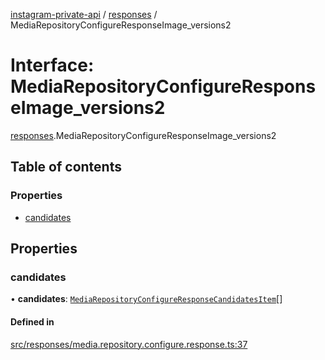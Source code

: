 [instagram-private-api](../../README.md) / [responses](../../modules/responses.md) / MediaRepositoryConfigureResponseImage_versions2

# Interface: MediaRepositoryConfigureResponseImage\_versions2

[responses](../../modules/responses.md).MediaRepositoryConfigureResponseImage_versions2

## Table of contents

### Properties

- [candidates](MediaRepositoryConfigureResponseImage_versions2.md#candidates)

## Properties

### candidates

• **candidates**: [`MediaRepositoryConfigureResponseCandidatesItem`](MediaRepositoryConfigureResponseCandidatesItem.md)[]

#### Defined in

[src/responses/media.repository.configure.response.ts:37](https://github.com/Nerixyz/instagram-private-api/blob/4971f34/src/responses/media.repository.configure.response.ts#L37)
